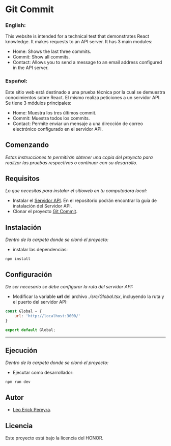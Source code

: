# Git Commit
### English: 
This website is intended for a technical test that demonstrates React knowledge. It makes requests to an API server. It has 3 main modules:
* Home: Shows the last three commits.
* Commit: Show all commits.
* Contact: Allows you to send a message to an email address configured in the API server.

### Español:
Este sitio web está destinado a una prueba técnica por la cual se demuestra conocimientos sobre React. El mismo realiza peticiones a un servidor API. Se tiene 3 módulos principales:
* Home: Muestra los tres últimos commit.
* Commit: Muestra todos los commits.
* Contact: Permite enviar un mensaje a una dirección de correo electrónico configurado en el servidor API.
## Comenzando
_Estas instrucciones te permitirán obtener una copia del proyecto para realizar las pruebas respectivas o continuar con su desarrollo._
## Requisitos
_Lo que necesitas para instalar el sitioweb en tu computadora local:_
* Instalar el [Servidor API](https://github.com/leoerickp/Git-Commit-APIServer.git). En el repositorio podrán encontrar la guía de instalación del Servidor API.
* Clonar el proyecto [Git Commit](https://github.com/leoerickp/Git-Commit.git).
## Instalación
_Dentro de la carpeta donde se clonó el proyecto:_
* instalar las dependencias:
```console
npm install
```
## Configuración
_De ser necesario se debe configurar la ruta del servidor API:_
* Modificar la variable **url** del archivo _./src/Global.tsx_, incluyendo la ruta y el puerto del servidor API:
```javascript
const Global = {
    url: 'http://localhost:3000/'
}

export default Global;
```
---------------
## Ejecución
_Dentro de la carpeta donde se clonó el proyecto:_
* Ejecutar como desarrollador:
```console
npm run dev
```
## Autor
* [Leo Erick Pereyra](https://github.com/leoerickp).
## Licencia
Este proyecto está bajo la licencia del HONOR.